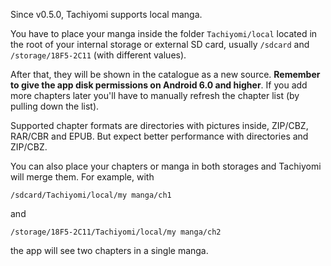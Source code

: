 Since v0.5.0, Tachiyomi supports local manga.

You have to place your manga inside the folder `Tachiyomi/local` located in the root of your internal storage or external SD card, usually `/sdcard` and `/storage/18F5-2C11` (with different values).

After that, they will be shown in the catalogue as a new source. **Remember to give the app disk permissions on Android 6.0 and higher**. If you add more chapters later you'll have to manually refresh the chapter list (by pulling down the list).

Supported chapter formats are directories with pictures inside, ZIP/CBZ, RAR/CBR and EPUB. But expect better performance with directories and ZIP/CBZ.

You can also place your chapters or manga in both storages and Tachiyomi will merge them. For example, with

`/sdcard/Tachiyomi/local/my manga/ch1`

and

`/storage/18F5-2C11/Tachiyomi/local/my manga/ch2`

the app will see two chapters in a single manga.
